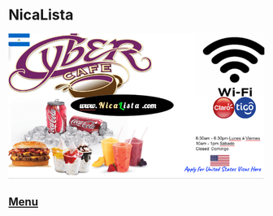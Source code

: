 # NicaLista
<img src="nicalista.jpg.png" alt="desayuno visa de estados unidos almuerzo cena cibercafé batidos cerveza hamburguesa whatsapp">


## [Menu](https://hawaiideveloper.github.io/nicalista/menu/)












